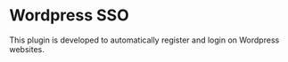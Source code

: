 # Wordpress SSO

This plugin is developed to automatically register and login on Wordpress websites.

